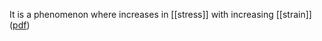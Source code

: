 It is a phenomenon where increases in [[stress]] with increasing [[strain]] ([pdf](zotero://open-pdf/library/items/ZTFTC588?page=10&annotation=XJ8PGNMH))